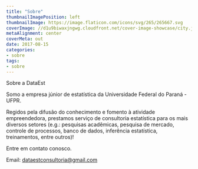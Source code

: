 ```yaml
---
title: "Sobre"
thumbnailImagePosition: left
thumbnailImage: https://image.flaticon.com/icons/svg/265/265667.svg
coverImage: //d1u9biwaxjngwg.cloudfront.net/cover-image-showcase/city.jpg
metaAlignment: center
coverMeta: out
date: 2017-08-15
categories:
- sobre
tags:
- sobre
---
```


Sobre a DataEst

<n>
Somo a empresa júnior de estatística da Universidade Federal do Paraná -UFPR. 

Regidos pela difusão do conhecimento e fomento à atividade empreendedora, prestamos serviço de consultoria estatística para os mais diversos setores (e.g.: pesquisas acadêmicas, pesquisa de mercado, controle de processos, banco de dados, inferência estatística, treinamentos, entre outros)!

Entre em contato conosco. 

Email: <a href="mailto:
dataestconsultoria@gmail.com">
dataestconsultoria@gmail.com</a> 